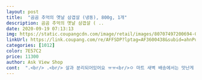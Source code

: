 ```yaml
---
layout: post 
title:  "곰곰 추억의 옛날 삼겹살 (냉동), 800g, 1개" 
description: 곰곰 추억의 옛날 삼겹살 ( ..
date: 2020-09-19 07:13:13 
img: https://static.coupangcdn.com/image/retail/images/80707497200694-042c3dc9-42e9-4f3c-9b0d-32a20e786dc9.jpg 
linkUrl: https://link.coupang.com/re/AFFSDP?lptag=AF3600438&subid=ahnPublicAsk&pageKey=1915787766&itemId=3252668678&vendorItemId=71239746052&traceid=V0-113-be7fc1e2264a04c7 
categories: [1012] 
color: 7E57C2 
price: 11300 
author: Ask View Shop 
cont:  ".<br/> .<br/> 살과 분리되어있어요 ㅠㅠ<br/>ㅇ 마트 새벽 배송에서는 맛난게 잘왔어서<br/>가성비 굿인 곰곰추억의 옛날삼겹살입니다!!<br/>것들과 따로 작은 봉지에 소분해서 얼려뒀어요 ㅠ<br/>고기 덩어리가 너무 꽝꽝 얼어있던데<br/>고기구워달라고하는데.<br/>.<br/><br/>고기엔 역시 상추와 깻잎이있어야지요.<br/><br/>고기와 야채는 환상의 궁합이라는 걸 믿는 고기야채 사랑하는<br/>고기좋아하는 저이지만.<br/>.<br/>고기 누런내.<br/>잡내.<br/>나면<br/>곰곰  옛날삼겹살은 독일산이더라구요.<br/><br/>곰곰  옛날삼겹살은 주문하기전에  조금 구매를 할까말까 망설였답니다.<br/> 왜냐하면 전 국내산 고기만 먹는데.<br/>.<br/><br/>곰곰 추억의 옛날삼겹살 잘받았어요.<br/><br/>곰곰옛날삼겹살과 구워먹었구요.<br/><br/>곰곰추억의 옛날삼겹살 추천합니다<br/>구워서 씹어먹으면  식감이있어서 좋네요.<br/><br/>굽굽하는데 고기들이 좀 너덜대고 짜투리들이<br/>근데 두께가 일반 식육점에서 파는 옛날삼겹살보다 두꺼워서<br/>근데.<br/>.<br/>독일산이라 망설이다가 구매평을읽어보고  구매하기로했답니다.<br/>  드셔본분들이 냄새도 안나고.<br/><br/>기계안에서 무슨일이 있었던거죠? ? ? ? ?<br/>기름기도 적당하고 가격도싸고 좋은데 고기 두께와 사이즈가 제각각입니다.<br/><br/>냉동상태로와서 꽁꽁얼어있었는데.<br/><br/>너무 얇고 어떤것은 두꺼워서 익히는데 애먹었어요.<br/><br/>대식가분들은 더 드셔야 되겠죠^<br/>대패삼겹살보다는  두껍구요.<br/> 구우면 금방굽히면서 식감도 은근있어서 아이들도 잘먹거든요.<br/><br/>독일산이라는거 모르고 먹었으면  국내산이라고  해도 믿겠어용.<br/><br/>동네 마트나 정육점 생고기 사다 궈 먹겠어요<br/>되어 있었답니다.<br/><br/>많았어서 무슨 누가 먹다남은 찌끄레기 먹어<br/>맛나다는평이 많더라구요.<br/><br/>맛나요.<br/>독일산이지만.<br/>.<br/>냄새걱정안하셔도됩니다.<br/><br/>맛소금도 조금넣고.<br/><br/>맛은 먹을만 하구요! 옛날 그맛이<br/>먹고싶어서 주문시켰는데요<br/>먹기전에냉장고에몇시간두니 굽기좋은상태로<br/>비계 덩어리들은 김치찌개에 넣으려고 잘못 뜯어진<br/>비계가 절반이에요! 살은 어디에? ㅎ<br/>비계와  살코기부분이 적당히 있어서 좋고요.<br/><br/>신선하고 생각했던거보다 맛있는<br/>싼가격에 잘먹었어요<br/>아쉬운점은,<br/>야채도좋아하지만.<br/> 고기도 엄청좋아라하는<br/>양은 성인 둘이 두번정도 꾸워먹으면 될것같고 냉동이라 보관이 오래할수있어서 좋아요.<br/><br/>엄마.<br/>고기 먹고싶어.<br/>삼겹살 먹고싶어!!하면서<br/>옛 겹살 주문시킨거였는데 ㅠㅠ이럴거면<br/>옛날삼겹살이 좋은이유중 하나가 일반삼겹살보다 두께가 얇아요.<br/><br/>유통기한은 2021년 2월27일까지입니다.<br/><br/>육즙과함께 노릇노릇 구워지네요.<br/><br/>이곳에서도 냉동이니까 다 같으리라 생각하며<br/>이쁘게만 분리 되었으면 별하나 더 였을것이고,<br/>있었네요<br/>잘먹었습니다.<br/><br/>저희집에 초등학교다니는 아이도 고기 엄청좋아하는데.<br/><br/>전 새송이버섯도 좋아해서 새송이버섯 송송잘라서<br/>제발 .<br/> .<br/> 다음에는 이런게 오면 다신 안시키려구요 ㅜ<br/>주로 길게 잘라져있는 고기로 샀는데 이렇게 잘라져있고 전체적으로 얊지만 대패보다는 두꺼워서 익히는 맛이 있는 고기도 좋네요.<br/><br/>집에서 가위질 따로 안해도 잘라져있어 편하네요.<br/><br/>쪽파재래기와 상추 깻잎위에 올려서ㅈ쌈  한가득!!<br/>치우는것도 아니고.<br/> .<br/> 좀 아쉬운 부분이<br/>쿠팡 고객입니다^^<br/>쿠팡 에서 클릭하나면 새벽배송되기에 쿠팡 로켓프레쉬로  주문했답니다.<br/>  전날에 주문해서 몇시간뒤에 그다음날 자정조금 넘긴시각에 왔답니다.<br/> 박스안에 보냉백과 친환경아이스백과 함께 잘 배송되어 왔어요.<br/>삼겹살 맛나는제품 참 많은데.<br/><br/>특히 삼겹살을 참좋아한답니다.<br/><br/>포장 상태는 좋으나.<br/> .<br/> .<br/> .<br/><br/>한 점도 안먹습니다.<br/>  근데 곰곰옛날삼겹살 진짜 누린내.<br/>잡내.<br/>비린내 전^혀 나지않습니다.<br/><br/>한 팩당 11230원에 주문햇어요.<br/><br/>한팩당 800g이고.<br/>두팩 주문했어요.<br/><br/>한팩당 800g인데 4인가족 한번 드시기 좋은양입니다.<br/><br/>해동 후 떼는데 무슨 비계 덩어리만 잔뜩이고!<br/>해동된걸 다시 얼린것인지요? !<br/>" 
---
```

